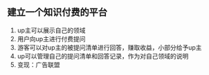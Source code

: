 ## 建立一个知识付费的平台
1. up主可以展示自己的领域
2. 用户向up主进行付费提问
3. 游客可以对up主的被提问清单进行回答，赚取收益，小部分给予up主
4. up可以管理自己的提问清单和回答记录，作为对自己领域的说明
5. 变现：广告联盟
